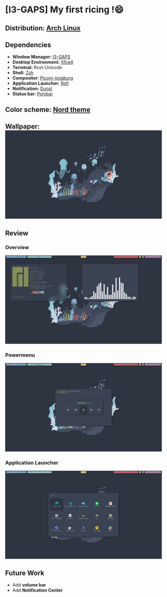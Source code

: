 # [I3-GAPS] My first ricing !:smile:

## Distribution: [Arch Linux](https://archlinux.org/)

## Dependencies

- **Window Manager:** [I3-GAPS](https://github.com/Airblader/i3) 
- **Desktop Environment:** [Xfce4](https://xfce.org/) 
- **Terminal:** Rxvt-Unicode 
- **Shell:** [Zsh](https://github.com/ohmyzsh/ohmyzsh) 
- **Compositor:** [Picom-jonaburg](https://github.com/jonaburg/picom) 
- **Application Launcher:** [Rofi](https://github.com/davatorium/rofi) 
- **Notification:** [Dunst](https://github.com/dunst-project/dunst) 
- **Status bar:** [Polybar](https://github.com/polybar/polybar)
## Color scheme: [Nord theme](https://www.nordtheme.com/)

## Wallpaper: ![](https://github.com/UIT19520625/Ricing-I3WM/blob/main/wallpaper.png)

## Review

### Overview
![](https://github.com/UIT19520625/Ricing-I3WM/blob/main/image.png)

### Powermenu
![](https://github.com/UIT19520625/Ricing-I3WM/blob/main/Powermenu.png)

### Application Launcher
![](https://github.com/UIT19520625/Ricing-I3WM/blob/main/Application%20Launcher.png)

## Future Work
- Add **volume bar**
- Add **Notification Center**
